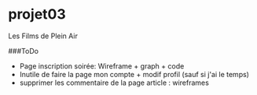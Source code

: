 # projet03
Les Films de Plein Air

###ToDo

- Page inscription soirée: Wireframe + graph + code
- Inutile de faire la page mon compte + modif profil (sauf si j'ai le temps)
- supprimer les commentaire de la page article : wireframes
